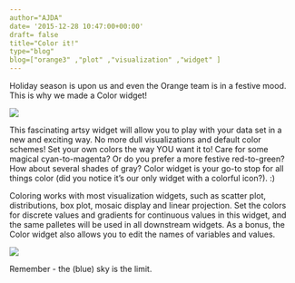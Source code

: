 ```yaml
---
author="AJDA"
date= '2015-12-28 10:47:00+00:00'
draft= false
title="Color it!"
type="blog"
blog=["orange3" ,"plot" ,"visualization" ,"widget" ]
---
```


Holiday season is upon us and even the Orange team is in a festive mood. This is why we made a Color widget!

![](/images/2015/12/color1.png)


This fascinating artsy widget will allow you to play with your data set in a new and exciting way. No more dull visualizations and default color schemes! Set your own colors the way YOU want it to! Care for some magical cyan-to-magenta? Or do you prefer a more festive red-to-green? How about several shades of gray? Color widget is your go-to stop for all things color (did you notice it’s our only widget with a colorful icon?). :)

Coloring works with most visualization widgets, such as scatter plot, distributions, box plot, mosaic display and linear projection. Set the colors for discrete values and gradients for continuous values in this widget, and the same palletes will be used in all downstream widgets. As a bonus, the Color widget also allows you to edit the names of variables and values.

![](/images/2015/12/color6.png)


Remember - the (blue) sky is the limit.
